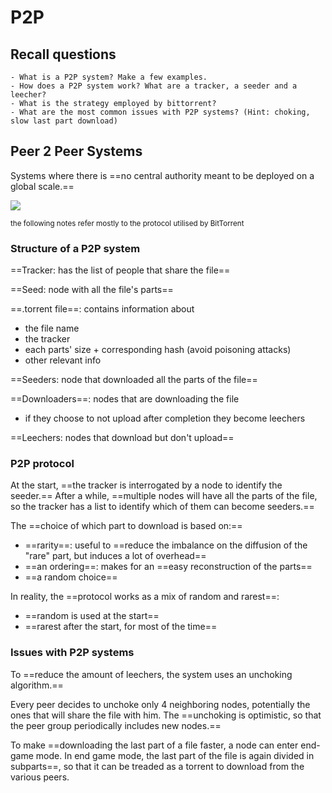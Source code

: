 # P2P

## Recall questions
    - What is a P2P system? Make a few examples.
    - How does a P2P system work? What are a tracker, a seeder and a leecher?
    - What is the strategy employed by bittorrent?
    - What are the most common issues with P2P systems? (Hint: choking, slow last part download)

## Peer 2 Peer Systems

Systems where there is ==no central authority meant to be deployed on a global scale.==

![](../../../DS/bittorrent1.png)

<small> the following notes refer mostly to the protocol utilised by BitTorrent </small>

### Structure of a P2P system

==Tracker: has the list of people that share the file==

==Seed: node with all the file's parts==

==.torrent file==: contains information about
- the file name
- the tracker
- each parts' size + corresponding hash (avoid poisoning attacks)
- other relevant info

==Seeders: node that downloaded all the parts of the file==

==Downloaders==: nodes that are downloading the file
- if they choose to not upload after completion they become leechers

==Leechers: nodes that download but don't upload==

### P2P protocol

At the start, ==the tracker is interrogated by a node to identify the seeder.==
After a while, ==multiple nodes will have all the parts of the file, so the tracker has a list to identify
which of them can become seeders.==

The ==choice of which part to download is based on:==
- ==rarity==: useful to ==reduce the imbalance on the diffusion of the "rare" part, but induces a lot of overhead==
- ==an ordering==: makes for an ==easy reconstruction of the parts==
- ==a random choice==

In reality, the ==protocol works as a mix of random and rarest==:
- ==random is used at the start==
- ==rarest after the start, for most of the time==

### Issues with P2P systems

To ==reduce the amount of leechers, the system uses an unchoking algorithm.==

Every peer decides to unchoke only 4 neighboring nodes, potentially the ones that will share the file with him.
The ==unchoking is optimistic, so that the peer group periodically includes new nodes.== 

To make ==downloading the last part of a file faster, a node can enter end-game mode. In end game mode, the last part of the file
is again divided in subparts==, so that it can be treaded as a torrent to download from the various peers.